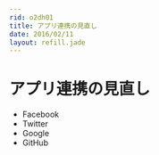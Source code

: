```yaml
---
rid: o2dh01
title: アプリ連携の見直し
date: 2016/02/11
layout: refill.jade
---
```


# アプリ連携の見直し

- Facebook
- Twitter
- Google
- GitHub

